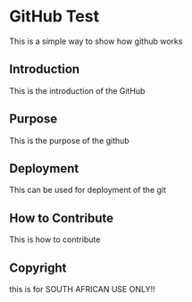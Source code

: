 # GitHub Test

This is a simple way to show how github works

## Introduction

This is the introduction of the GitHub

## Purpose

This is the purpose of the github

## Deployment

This can be used for deployment of the git

## How to Contribute

This is how to contribute

## Copyright

this is for SOUTH AFRICAN USE ONLY!!